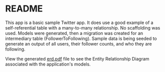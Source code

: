 # README

This app is a basic sample Twitter app. It does use a good example of a self-referential table with a many-to-many relationship. No scaffolding was used. Models were generated, then a migration was created for an intermediary table (FollowerToFollowing). Sample data is being seeded to generate an output of all users, their follower counts, and who they are following.

View the generated [erd.pdf](./erd.pdf) file to see the Entity Relationship Diagram associated with the application's models.
